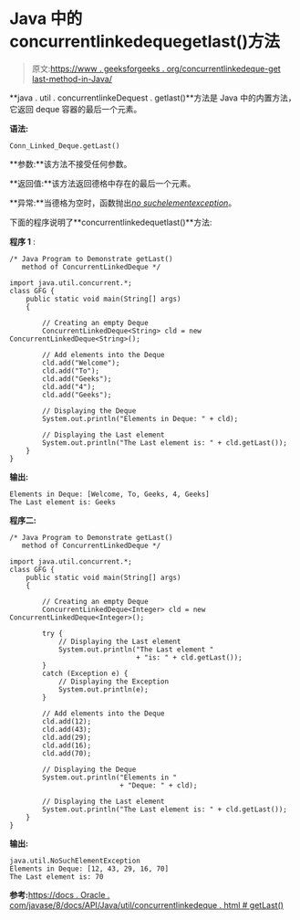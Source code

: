 # Java 中的 concurrentlinkedequegetlast()方法

> 原文:[https://www . geeksforgeeks . org/concurrentlinkedeque-get last-method-in-Java/](https://www.geeksforgeeks.org/concurrentlinkeddeque-getlast-method-in-java/)

**java . util . concurrentlinkeDequest . getlast()**方法是 Java 中的内置方法，它返回 deque 容器的最后一个元素。

**语法:**

```
Conn_Linked_Deque.getLast()
```

**参数:**该方法不接受任何参数。

**返回值:**该方法返回德格中存在的最后一个元素。

**异常:**当德格为空时，函数抛出[*no suchelementexception*](https://docs.oracle.com/javase/8/docs/api/java/util/NoSuchElementException.html)。

下面的程序说明了**concurrentlinkedequetlast()**方法:

**程序 1** :

```
/* Java Program to Demonstrate getLast()
   method of ConcurrentLinkedDeque */

import java.util.concurrent.*;
class GFG {
    public static void main(String[] args)
    {

        // Creating an empty Deque
        ConcurrentLinkedDeque<String> cld = new ConcurrentLinkedDeque<String>();

        // Add elements into the Deque
        cld.add("Welcome");
        cld.add("To");
        cld.add("Geeks");
        cld.add("4");
        cld.add("Geeks");

        // Displaying the Deque
        System.out.println("Elements in Deque: " + cld);

        // Displaying the Last element
        System.out.println("The Last element is: " + cld.getLast());
    }
}
```

**输出:**

```
Elements in Deque: [Welcome, To, Geeks, 4, Geeks]
The Last element is: Geeks

```

**程序二:**

```
/* Java Program to Demonstrate getLast()
   method of ConcurrentLinkedDeque */

import java.util.concurrent.*;
class GFG {
    public static void main(String[] args)
    {

        // Creating an empty Deque
        ConcurrentLinkedDeque<Integer> cld = new ConcurrentLinkedDeque<Integer>();

        try {
            // Displaying the Last element
            System.out.println("The Last element "
                               + "is: " + cld.getLast());
        }
        catch (Exception e) {
            // Displaying the Exception
            System.out.println(e);
        }

        // Add elements into the Deque
        cld.add(12);
        cld.add(43);
        cld.add(29);
        cld.add(16);
        cld.add(70);

        // Displaying the Deque
        System.out.println("Elements in "
                           + "Deque: " + cld);

        // Displaying the Last element
        System.out.println("The Last element is: " + cld.getLast());
    }
}
```

**输出:**

```
java.util.NoSuchElementException
Elements in Deque: [12, 43, 29, 16, 70]
The Last element is: 70

```

**参考:**[https://docs . Oracle . com/javase/8/docs/API/Java/util/concurrentlinkedeque . html # getLast()](https://docs.oracle.com/javase/8/docs/api/java/util/concurrent/ConcurrentLinkedDeque.html#getLast--)